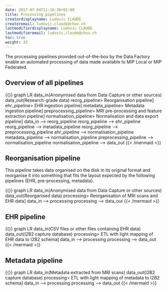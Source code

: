 ```yaml
---
date: 2017-07-04T11:16:30+01:00
title: Processing pipelines
creatordisplayname: Ludovic CLAUDE
creatoremail: ludovic.claude@chuv.ch
lastmodifierdisplayname: Ludovic CLAUDE
lastmodifieremail: ludovic.claude@chuv.ch
toc: true
weight: 32
---
```


The processing pipelines provided out-of-the-box by the Data Factory enable an
automated processing of data made available to MIP Local or MIP Federated.


## Overview of all pipelines

{{<mermaid align="left">}}
graph LR
        data_in(Anonymised data from Data Capture or other sources)
        data_out(Research-grade data)
        reorg_pipeline> Reorganisation pipeline]
        ehr_pipeline> EHR ingestion pipeline]
        metadata_pipeline> Metadata ingestion pipeline]
        preprocessing_pipeline> MRI pre-processing and feature extraction pipeline]
        normalisation_pipeline> Normalisation and data export pipeline]
        data_in --> reorg_pipeline
        reorg_pipeline --> ehr_pipeline
        reorg_pipeline --> metadata_pipeline
        reorg_pipeline --> preprocessing_pipeline
        ehr_pipeline --> normalisation_pipeline
        metadata_pipeline --> normalisation_pipeline
        preprocessing_pipeline --> normalisation_pipeline
        normalisation_pipeline --> data_out
{{< /mermaid >}}


## Reorganisation pipeline

This pipeline takes data organised on the disk in its original format and reorganise it into
something that fits the layout expected by the following pipelines (EHR, pre-processing, metadata).

{{<mermaid align="left">}}
graph LR
        data_in(Anonymised data from Data Capture or other sources)
        data_out(Reorganised data)
        processing> Reorganisation of MRI scans and EHR data]
        data_in --> processing
        processing --> data_out
{{< /mermaid >}}

## EHR pipeline

{{<mermaid align="left">}}
graph LR
        data_in(CSV files or other files containing EHR data)
        data_out(I2B2 capture database)
        processing> ETL with light mapping of EHR data to I2B2 schema]
        data_in --> processing
        processing --> data_out
{{< /mermaid >}}

## Metadata pipeline

{{<mermaid align="left">}}
graph LR
        data_in(Metadata extracted from MRI scans)
        data_out(I2B2 capture database)
        processing> ETL with light mapping of metadata to I2B2 schema]
        data_in --> processing
        processing --> data_out
{{< /mermaid >}}
